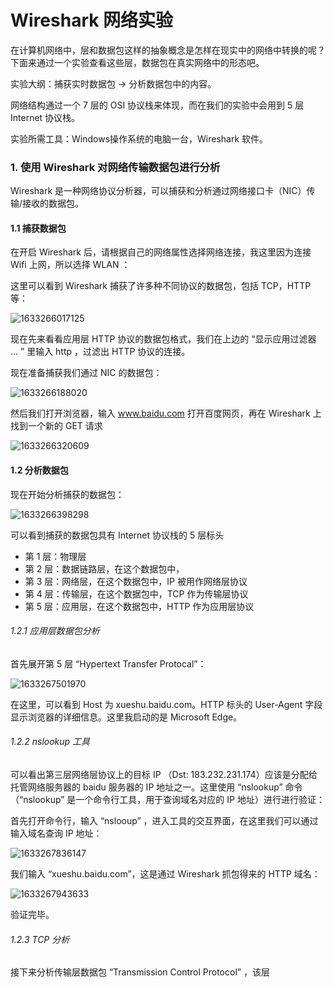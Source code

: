 # Wireshark 网络实验

在计算机网络中，层和数据包这样的抽象概念是怎样在现实中的网络中转换的呢？下面来通过一个实验查看这些层，数据包在真实网络中的形态吧。

实验大纲：捕获实时数据包 -> 分析数据包中的内容。

网络结构通过一个 7 层的 OSI 协议栈来体现，而在我们的实验中会用到 5 层 Internet 协议栈。

实验所需工具：Windows操作系统的电脑一台，Wireshark 软件。

### 1. 使用 Wireshark 对网络传输数据包进行分析

Wireshark 是一种网络协议分析器，可以捕获和分析通过网络接口卡（NIC）传输/接收的数据包。

#### 1.1 捕获数据包

在开启 Wireshark 后，请根据自己的网络属性选择网络连接，我这里因为连接Wifi 上网，所以选择 WLAN ：

这里可以看到 Wireshark 捕获了许多种不同协议的数据包，包括 TCP，HTTP等：

![1633266017125](C:\Users\Administrator\AppData\Roaming\Typora\typora-user-images\1633266017125.png)

现在先来看看应用层 HTTP 协议的数据包格式，我们在上边的 “显示应用过滤器 ... ” 里输入 http ，过滤出 HTTP 协议的连接。

现在准备捕获我们通过 NIC 的数据包：

![1633266188020](C:\Users\Administrator\AppData\Roaming\Typora\typora-user-images\1633266188020.png)

然后我们打开浏览器，输入 www.baidu.com 打开百度网页，再在 Wireshark 上找到一个新的 GET 请求

![1633266320609](C:\Users\Administrator\AppData\Roaming\Typora\typora-user-images\1633266320609.png)



#### 1.2 分析数据包

现在开始分析捕获的数据包：

![1633266398298](C:\Users\Administrator\AppData\Roaming\Typora\typora-user-images\1633266398298.png)

可以看到捕获的数据包具有 Internet 协议栈的 5 层标头

* 第 1 层：物理层
* 第 2 层：数据链路层，在这个数据包中，
* 第 3 层：网络层，在这个数据包中，IP 被用作网络层协议
* 第 4 层：传输层，在这个数据包中，TCP 作为传输层协议
* 第 5 层：应用层，在这个数据包中，HTTP 作为应用层协议

###### 1.2.1 应用层数据包分析

首先展开第 5 层 “Hypertext Transfer Protocal”：

![1633267501970](C:\Users\Administrator\AppData\Roaming\Typora\typora-user-images\1633267501970.png)

在这里，可以看到 Host 为 xueshu.baidu.com。HTTP 标头的 User-Agent 字段显示浏览器的详细信息。这里我启动的是 Microsoft Edge。

###### 1.2.2 nslookup 工具

可以看出第三层网络层协议上的目标 IP （Dst: 183.232.231.174）应该是分配给托管网络服务器的 baidu 服务器的 IP 地址之一。这里使用 “nslookup” 命令（“nslookup” 是一个命令行工具，用于查询域名对应的 IP 地址）进行进行验证：

首先打开命令行，输入 “nslooup” ，进入工具的交互界面，在这里我们可以通过输入域名查询 IP 地址：

![1633267836147](C:\Users\Administrator\AppData\Roaming\Typora\typora-user-images\1633267836147.png)

我们输入 “xueshu.baidu.com”，这是通过 Wireshark 抓包得来的 HTTP 域名：

![1633267943633](C:\Users\Administrator\AppData\Roaming\Typora\typora-user-images\1633267943633.png)

验证完毕。



###### 1.2.3 TCP 分析

接下来分析传输层数据包 “Transmission Control Protocol” ，该层
